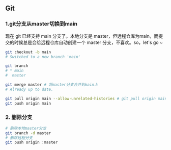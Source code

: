 ## Git

### 1.git分支从master切换到main

现在 git 已经支持 main 分支了。本地分支是 master，但远程仓库为main，而提交的时候总是会给远程仓库自动创建一个 master 分支，不喜欢。so，let's go ~

```bash
git checkout -b main
# Switched to a new branch 'main'

git branch
# * main
#  master

git merge master # 将master分支合并到main上
# Already up to date.

git pull origin main --allow-unrelated-histories # git pull origin main会报错：refusing to merge unrelated histories
git push origin main
```

### 2. 删除分支

```bash
# 删除本地master分支
git branch -d master
# 删除远程分支
git push origin :master
```



